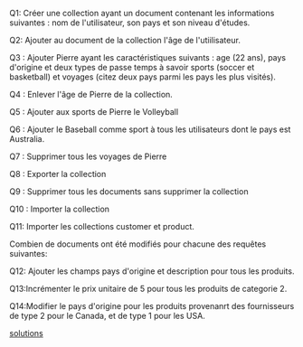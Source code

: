 Q1:  Créer une collection ayant un document contenant les informations suivantes : nom de l'utilisateur, son pays et son niveau d'études.

Q2:  Ajouter au document de la collection l'âge de l'utiilisateur.

Q3 : Ajouter Pierre ayant les caractéristiques suivants : age (22 ans), pays d'origine et deux types de passe temps à savoir sports (soccer et basketball) et voyages (citez deux pays parmi les pays les plus visités). 

Q4 : Enlever l'âge de Pierre de la collection.

Q5 : Ajouter aux sports de Pierre le Volleyball

Q6 : Ajouter le Baseball comme sport à tous les utilisateurs dont le pays est Australia.

Q7 : Supprimer tous les voyages de Pierre

Q8 : Exporter la collection 

Q9 : Supprimer tous les documents sans supprimer la collection

Q10 : Importer la collection 

Q11: Importer les collections customer et product.

Combien de documents ont été modifiés pour chacune des requêtes suivantes:

Q12: Ajouter les champs pays d'origine et description pour tous les produits.

Q13:Incrémenter le prix unitaire de 5 pour tous les produits de categorie 2.

Q14:Modifier le pays d'origine pour les produits provenanrt des fournisseurs de type 2 pour le Canada, et de type 1 pour les USA.

[solutions](https://github.com/CollegeBoreal/INF1069-201-18H-02/blob/master/Semaine02/solutions.md)
